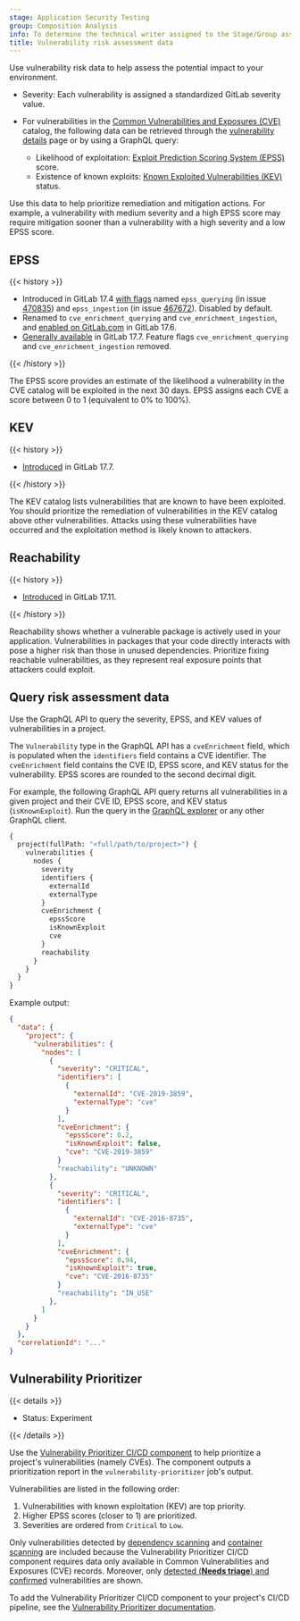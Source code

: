 ```yaml
---
stage: Application Security Testing
group: Composition Analysis
info: To determine the technical writer assigned to the Stage/Group associated with this page, see https://handbook.gitlab.com/handbook/product/ux/technical-writing/#assignments
title: Vulnerability risk assessment data
---
```


Use vulnerability risk data to help assess the potential impact to your environment.

- Severity: Each vulnerability is assigned a standardized GitLab severity value.

- For vulnerabilities in the [Common Vulnerabilities and Exposures (CVE)](https://www.cve.org/) catalog,
the following data can be retrieved through the [vulnerability details](_index.md) page or by using a GraphQL query:
  - Likelihood of exploitation: [Exploit Prediction Scoring System (EPSS)](https://www.first.org/epss) score.
  - Existence of known exploits: [Known Exploited Vulnerabilities (KEV)](https://www.cisa.gov/known-exploited-vulnerabilities-catalog) status.

Use this data to help prioritize remediation and mitigation actions. For example, a vulnerability
with medium severity and a high EPSS score may require mitigation sooner than a vulnerability with a
high severity and a low EPSS score.

## EPSS

{{< history >}}

- Introduced in GitLab 17.4 [with flags](../../../administration/feature_flags.md) named `epss_querying` (in issue [470835](https://gitlab.com/gitlab-org/gitlab/-/issues/470835)) and `epss_ingestion` (in issue [467672](https://gitlab.com/gitlab-org/gitlab/-/issues/467672)). Disabled by default.
- Renamed to `cve_enrichment_querying` and `cve_enrichment_ingestion`, and [enabled on GitLab.com](https://gitlab.com/gitlab-org/gitlab/-/issues/481431) in GitLab 17.6.
- [Generally available](https://gitlab.com/groups/gitlab-org/-/epics/11544) in GitLab 17.7. Feature flags `cve_enrichment_querying` and `cve_enrichment_ingestion` removed.

{{< /history >}}

The EPSS score provides an estimate of the likelihood a vulnerability in the CVE catalog will be
exploited in the next 30 days. EPSS assigns each CVE a score between 0 to 1 (equivalent to 0% to
100%).

## KEV

{{< history >}}

- [Introduced](https://gitlab.com/gitlab-org/gitlab/-/issues/499407) in GitLab 17.7.

{{< /history >}}

The KEV catalog lists vulnerabilities that are known to have been exploited. You should prioritize
the remediation of vulnerabilities in the KEV catalog above other vulnerabilities. Attacks using
these vulnerabilities have occurred and the exploitation method is likely known to attackers.

## Reachability

{{< history >}}

- [Introduced](https://gitlab.com/groups/gitlab-org/-/epics/16510) in GitLab 17.11.

{{< /history >}}

Reachability shows whether a vulnerable package is actively used in your application.
Vulnerabilities in packages that your code directly interacts with pose a higher risk than those in unused dependencies.
Prioritize fixing reachable vulnerabilities, as they represent real exposure points that attackers could exploit.

## Query risk assessment data

Use the GraphQL API to query the severity, EPSS, and KEV values of vulnerabilities in a project.

The `Vulnerability` type in the GraphQL API has a `cveEnrichment` field, which is populated when the
`identifiers` field contains a CVE identifier. The `cveEnrichment` field contains the CVE ID, EPSS
score, and KEV status for the vulnerability. EPSS scores are rounded to the second decimal digit.

For example, the following GraphQL API query returns all vulnerabilities in a given project and
their CVE ID, EPSS score, and KEV status (`isKnownExploit`). Run the query in the
[GraphQL explorer](../../../api/graphql/_index.md#interactive-graphql-explorer) or any other GraphQL
client.

```graphql
{
  project(fullPath: "<full/path/to/project>") {
    vulnerabilities {
      nodes {
        severity
        identifiers {
          externalId
          externalType
        }
        cveEnrichment {
          epssScore
          isKnownExploit
          cve
        }
        reachability
      }
    }
  }
}
```

Example output:

```json
{
  "data": {
    "project": {
      "vulnerabilities": {
        "nodes": [
          {
            "severity": "CRITICAL",
            "identifiers": [
              {
                "externalId": "CVE-2019-3859",
                "externalType": "cve"
              }
            ],
            "cveEnrichment": {
              "epssScore": 0.2,
              "isKnownExploit": false,
              "cve": "CVE-2019-3859"
            }
            "reachability": "UNKNOWN"
          },
          {
            "severity": "CRITICAL",
            "identifiers": [
              {
                "externalId": "CVE-2016-8735",
                "externalType": "cve"
              }
            ],
            "cveEnrichment": {
              "epssScore": 0.94,
              "isKnownExploit": true,
              "cve": "CVE-2016-8735"
            }
            "reachability": "IN_USE"
          },
        ]
      }
    }
  },
  "correlationId": "..."
}
```

## Vulnerability Prioritizer

{{< details >}}

- Status: Experiment

{{< /details >}}

Use the [Vulnerability Prioritizer CI/CD component](https://gitlab.com/explore/catalog/components/vulnerability-prioritizer) to help prioritize a project's vulnerabilities (namely CVEs). The component outputs a prioritization report in the `vulnerability-prioritizer` job's output.

Vulnerabilities are listed in the following order:

1. Vulnerabilities with known exploitation (KEV) are top priority.
1. Higher EPSS scores (closer to 1) are prioritized.
1. Severities are ordered from `Critical` to `Low`.

Only vulnerabilities detected by [dependency scanning](../dependency_scanning/_index.md) and [container scanning](../container_scanning/_index.md) are included because the Vulnerability Prioritizer CI/CD component requires data only available in Common Vulnerabilities and Exposures (CVE) records. Moreover, only [detected (**Needs triage**) and confirmed](_index.md#vulnerability-status-values) vulnerabilities are shown.

To add the Vulnerability Prioritizer CI/CD component to your project's CI/CD pipeline, see the [Vulnerability Prioritizer documentation](https://gitlab.com/components/vulnerability-prioritizer).
